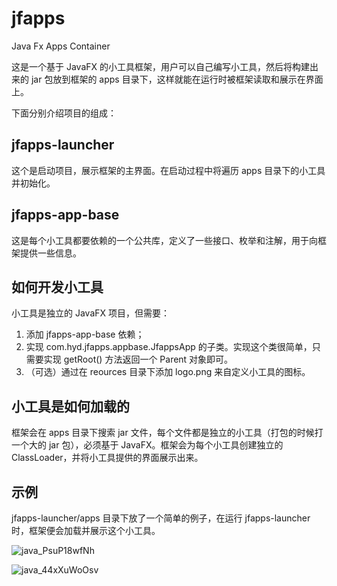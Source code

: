# jfapps

Java Fx Apps Container

这是一个基于 JavaFX 的小工具框架，用户可以自己编写小工具，然后将构建出来的 jar 包放到框架的 apps 目录下，这样就能在运行时被框架读取和展示在界面上。

下面分别介绍项目的组成：

## jfapps-launcher

这个是启动项目，展示框架的主界面。在启动过程中将遍历 apps 目录下的小工具并初始化。

## jfapps-app-base

这是每个小工具都要依赖的一个公共库，定义了一些接口、枚举和注解，用于向框架提供一些信息。

## 如何开发小工具

小工具是独立的 JavaFX 项目，但需要：

1. 添加 jfapps-app-base 依赖；
2. 实现 com.hyd.jfapps.appbase.JfappsApp 的子类。实现这个类很简单，只需要实现 getRoot() 方法返回一个 Parent 对象即可。
3. （可选）通过在 reources 目录下添加 logo.png 来自定义小工具的图标。

## 小工具是如何加载的

框架会在 apps 目录下搜索 jar 文件，每个文件都是独立的小工具（打包的时候打一个大的 jar 包），必须基于 JavaFX。框架会为每个小工具创建独立的 ClassLoader，并将小工具提供的界面展示出来。

## 示例

jfapps-launcher/apps 目录下放了一个简单的例子，在运行 jfapps-launcher 时，框架便会加载并展示这个小工具。

![java_PsuP18wfNh](https://user-images.githubusercontent.com/900606/59970787-06ed5080-95a1-11e9-83a2-c2b5d54e40a9.png)

![java_44xXuWoOsv](https://user-images.githubusercontent.com/900606/59971497-a9143500-95af-11e9-802f-b5a995a2c81b.png)